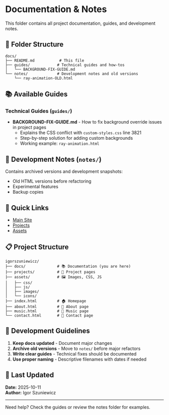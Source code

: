 # Documentation & Notes

This folder contains all project documentation, guides, and development notes.

## 📁 Folder Structure

```
docs/
├── README.md           # This file
├── guides/            # Technical guides and how-tos
│   └── BACKGROUND-FIX-GUIDE.md
└── notes/             # Development notes and old versions
    └── ray-animation-OLD.html
```

## 📚 Available Guides

### Technical Guides (`guides/`)

- **BACKGROUND-FIX-GUIDE.md** - How to fix background override issues in project pages
  - Explains the CSS conflict with `custom-styles.css` line 3821
  - Step-by-step solution for adding custom backgrounds
  - Working example: `ray-animation.html`

## 📝 Development Notes (`notes/`)

Contains archived versions and development snapshots:
- Old HTML versions before refactoring
- Experimental features
- Backup copies

## 🎯 Quick Links

- [Main Site](../index.html)
- [Projects](../projects/)
- [Assets](../assets/)

## 📋 Project Structure

```
igorszuniewicz/
├── docs/              # 📚 Documentation (you are here)
├── projects/          # 🎨 Project pages
├── assets/            # 🖼️ Images, CSS, JS
│   ├── css/
│   ├── js/
│   ├── images/
│   └── icons/
├── index.html         # 🏠 Homepage
├── about.html         # 👤 About page
├── music.html         # 🎵 Music page
└── contact.html       # 📧 Contact page
```

## 🔧 Development Guidelines

1. **Keep docs updated** - Document major changes
2. **Archive old versions** - Move to `notes/` before major refactors
3. **Write clear guides** - Technical fixes should be documented
4. **Use proper naming** - Descriptive filenames with dates if needed

## 📅 Last Updated

**Date:** 2025-10-11  
**Author:** Igor Szuniewicz

---

Need help? Check the guides or review the notes folder for examples.
